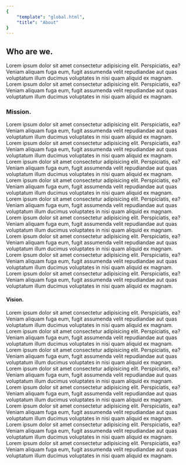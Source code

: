 ```yaml
---
{
    "template": "global.html",
    "title": "About"
}
---
```

## Who are we.
Lorem ipsum dolor sit amet consectetur adipisicing elit. Perspiciatis, ea? Veniam aliquam fuga eum, fugit assumenda velit repudiandae aut quas voluptatum illum ducimus voluptates in nisi quam aliquid ex magnam.    
Lorem ipsum dolor sit amet consectetur adipisicing elit. Perspiciatis, ea? Veniam aliquam fuga eum, fugit assumenda velit repudiandae aut quas voluptatum illum ducimus voluptates in nisi quam aliquid ex magnam.    
   



### Mission.
Lorem ipsum dolor sit amet consectetur adipisicing elit. Perspiciatis, ea? Veniam aliquam fuga eum, fugit assumenda velit repudiandae aut quas voluptatum illum ducimus voluptates in nisi quam aliquid ex magnam.    
Lorem ipsum dolor sit amet consectetur adipisicing elit. Perspiciatis, ea? Veniam aliquam fuga eum, fugit assumenda velit repudiandae aut quas voluptatum illum ducimus voluptates in nisi quam aliquid ex magnam.    
Lorem ipsum dolor sit amet consectetur adipisicing elit. Perspiciatis, ea? Veniam aliquam fuga eum, fugit assumenda velit repudiandae aut quas voluptatum illum ducimus voluptates in nisi quam aliquid ex magnam.    
Lorem ipsum dolor sit amet consectetur adipisicing elit. Perspiciatis, ea? Veniam aliquam fuga eum, fugit assumenda velit repudiandae aut quas voluptatum illum ducimus voluptates in nisi quam aliquid ex magnam.    
Lorem ipsum dolor sit amet consectetur adipisicing elit. Perspiciatis, ea? Veniam aliquam fuga eum, fugit assumenda velit repudiandae aut quas voluptatum illum ducimus voluptates in nisi quam aliquid ex magnam.    
Lorem ipsum dolor sit amet consectetur adipisicing elit. Perspiciatis, ea? Veniam aliquam fuga eum, fugit assumenda velit repudiandae aut quas voluptatum illum ducimus voluptates in nisi quam aliquid ex magnam.    
Lorem ipsum dolor sit amet consectetur adipisicing elit. Perspiciatis, ea? Veniam aliquam fuga eum, fugit assumenda velit repudiandae aut quas voluptatum illum ducimus voluptates in nisi quam aliquid ex magnam.    
Lorem ipsum dolor sit amet consectetur adipisicing elit. Perspiciatis, ea? Veniam aliquam fuga eum, fugit assumenda velit repudiandae aut quas voluptatum illum ducimus voluptates in nisi quam aliquid ex magnam.    
Lorem ipsum dolor sit amet consectetur adipisicing elit. Perspiciatis, ea? Veniam aliquam fuga eum, fugit assumenda velit repudiandae aut quas voluptatum illum ducimus voluptates in nisi quam aliquid ex magnam.    


#### Vision.
Lorem ipsum dolor sit amet consectetur adipisicing elit. Perspiciatis, ea? Veniam aliquam fuga eum, fugit assumenda velit repudiandae aut quas voluptatum illum ducimus voluptates in nisi quam aliquid ex magnam.    
Lorem ipsum dolor sit amet consectetur adipisicing elit. Perspiciatis, ea? Veniam aliquam fuga eum, fugit assumenda velit repudiandae aut quas voluptatum illum ducimus voluptates in nisi quam aliquid ex magnam.    
Lorem ipsum dolor sit amet consectetur adipisicing elit. Perspiciatis, ea? Veniam aliquam fuga eum, fugit assumenda velit repudiandae aut quas voluptatum illum ducimus voluptates in nisi quam aliquid ex magnam.    
Lorem ipsum dolor sit amet consectetur adipisicing elit. Perspiciatis, ea? Veniam aliquam fuga eum, fugit assumenda velit repudiandae aut quas voluptatum illum ducimus voluptates in nisi quam aliquid ex magnam.    
Lorem ipsum dolor sit amet consectetur adipisicing elit. Perspiciatis, ea? Veniam aliquam fuga eum, fugit assumenda velit repudiandae aut quas voluptatum illum ducimus voluptates in nisi quam aliquid ex magnam.    
Lorem ipsum dolor sit amet consectetur adipisicing elit. Perspiciatis, ea? Veniam aliquam fuga eum, fugit assumenda velit repudiandae aut quas voluptatum illum ducimus voluptates in nisi quam aliquid ex magnam.    
Lorem ipsum dolor sit amet consectetur adipisicing elit. Perspiciatis, ea? Veniam aliquam fuga eum, fugit assumenda velit repudiandae aut quas voluptatum illum ducimus voluptates in nisi quam aliquid ex magnam.    
Lorem ipsum dolor sit amet consectetur adipisicing elit. Perspiciatis, ea? Veniam aliquam fuga eum, fugit assumenda velit repudiandae aut quas voluptatum illum ducimus voluptates in nisi quam aliquid ex magnam.    



